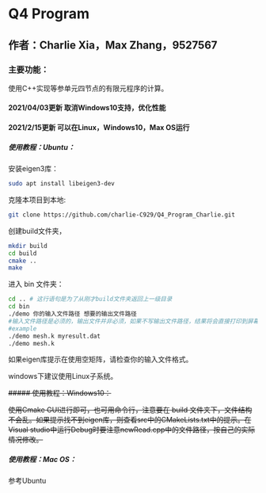 # Q4 Program

## 作者：Charlie Xia，Max Zhang，9527567

### 主要功能：

使用C++实现等参单元四节点的有限元程序的计算。
#### 2021/04/03更新 取消Windows10支持，优化性能
#### 2021/2/15更新 可以在Linux，Windows10，Max OS运行

##### 使用教程：Ubuntu：

安装eigen3库：

```bash
sudo apt install libeigen3-dev
```

克隆本项目到本地:

```bash
git clone https://github.com/charlie-C929/Q4_Program_Charlie.git
```

创建build文件夹，

```bash
mkdir build
cd build
cmake .. 
make
```

进入 bin 文件夹：

```bash
cd .. # 这行语句是为了从刚才build文件夹返回上一级目录
cd bin
./demo 你的输入文件路径 想要的输出文件路径
#输入文件路径是必须的，输出文件并非必须，如果不写输出文件路径，结果将会直接打印到屏幕
#example
./demo mesh.k myresult.dat
./demo mesh.k
```

如果eigen库提示在使用空矩阵，请检查你的输入文件格式。

windows下建议使用Linux子系统。

~~##### 使用教程：Windows10：~~

~~使用Cmake GUI进行即可，也可用命令行，注意要在 build 文件夹下，文件结构不会乱。如果提示找不到eigen库，则查看src中的CMakeLists.txt中的提示。在Visual studio中运行Debug时要注意newRead.cpp中的文件路径，按自己的实际情况修改。~~


##### 使用教程：Mac OS：

参考Ubuntu
